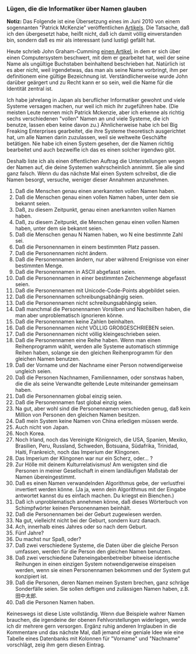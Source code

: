 ### Lügen, die die Informatiker über Namen glauben

**Notiz:** Das Folgende ist eine Übersetzung eines im Juni 2010 von einem sogennanten "Patrick McKenzie" veröffentlichen [Artikels](https://www.kalzumeus.com/2010/06/17/falsehoods-programmers-believe-about-names/). Die Tatsache, daß ich den übergesetzt habe, heißt nicht, daß ich damit völlig einverstanden bin, sondern daß es mir als interessant (und lustig) gefällt hat.

Heute schrieb John Graham-Cumming [einen Artikel](https://blog.jgc.org/2010/06/your-last-name-contains-invalid.html), in dem er sich über einen Computersystem beschwert, mit dem er gearbeitet hat, weil der seine Name als ungültige Buchstaben beinhaltend beschrieben hat. Natürlich ist es aber nicht, weil irgendetwas, das man als seine Name vorbringt, ihm per definitionem eine gültige Bezeichnung ist. Verständlicherweise wurde John darüber geärgert und zu Recht kann er so sein, weil die Name für die Identität zentral ist.

Ich habe jahrelang in Japan als beruflicher Informatiker gewohnt und viele Systeme versagen machen, nur weil ich mich ihr zugeführen habe. (Die meisten Leute nennen mich Patrick Mckenzie, aber ich erkenne als richtig sechs verschiedenen "vollen" Namen an und viele Systeme, die ich benutze, lassen eben keine davon zu.) Ähnlicherweise habe ich bei Big Freaking Enterprises gearbeitet, die ihre Systeme theoretisch ausgerichtet hat, um alle Namen darin zuzulassen, weil sie weltweite Geschäfte betätigen. Nie habe ich einen System gesehen, der die Namen richtig bearbeitet und auch bezweifle ich das es einen solcher irgendwo gibt.

Deshalb liste ich als einen öffentlichen Auftrag die Unterstellungen wegen der Namen auf, die deine Systemen wahrscheinlich annimmt. Sie alle sind ganz falsch. Wenn du das nächste Mal einen System schreibst, die die Namen besorgt, versuche, weniger dieser Annahmen anzunehmen.

1. Daß die Menschen genau einen anerkannten vollen Namen haben.  
2. Daß die Menschen genau einen vollen Namen haben, unter dem sie bekannt seien.  
3. Daß, zu diesem Zeitpunkt, genau einen anerkannten vollen Namen haben.  
4. Daß, zu diesem Zeitpunkt, die Menschen genau einen vollen Namen haben, unter dem sie bekannt seien.  
5. Daß die Menschen genau N Namen haben, wo N eine bestimmte Zahl sei.  
6. Daß die Personennamen in einem bestimmten Platz passen.  
7. Daß die Personennamen nicht ändern.  
8. Daß die Personennamen ändern, nur aber während Ereignisse von einer bestimmten Menge.  
9. Daß die Personennamen in ASCII abgefasst seien.  
10. Daß die Personennamen in einer bestimmten Zeichenmenge abgefasst seien.  
11. Daß die Personennamen mit Unicode-Code-Points abgebildet seien.  
12. Daß die Personennamen schreibungsabhängig seien.  
13. Daß die Personennamen nicht schreibungsabhängig seien.  
14. Daß manchmal die Personennamen Vorsilben und Nachsilben haben, die man aber unproblematisch ignorieren könne.  
15. Daß die Personennamen keine Zahlen beinhalten.  
16. Daß die Personennamen nicht VÖLLIG GROßGESCHRIEBEN seien.  
17. Daß die Personennamen nicht völlig kleingeschrieben seien.  
18. Daß die Personennamen eine Reihe haben. Wenn man einen Reihenprogramm wählt, werden alle Systeme automatisch stimmige Reihen haben, solange sie den gleichen Reihenprogramm für den gleichen Namen benutzen.  
19. Daß der Vorname und der Nachname einer Person notwendigerweise ungleich seien.  
20. Daß die Personen Nachnamen, Familiennamen, oder sonstwas haben, die die als seine Verwandte geltende Leute miteinander gemeinsam haben.  
21. Daß die Personennamen global einzig seien.  
22. Daß die Personennamen fast global einzig seien.  
23. Na gut, aber wohl sind die Personennamen verschieden genug, daß kein Million von Personen den gleichen Namen besitzen.  
24. Daß mein System keine Namen von China erledigen müssen werde.  
25. Auch nicht von Japan.  
26. Noch Korea.  
27. Noch Irland, noch das Vereinigte Königreich, die USA, Spanien, Mexiko, Brasilien, Peru, Russland, Schweden, Botsuana, Südafrika, Trinidad, Haiti, Frankreich, noch das Imperium der Klingonen.  
28. Das Imperium der Klingonen war nur ein Scherz, oder... ?  
29. Zur Hölle mit deinem Kulturrelativismus! Am wenigsten sind die Personen in meiner Gesellschaft in einem landläufigen Maßstab der Namen übereingestimmt.  
30. Daß es einen Namen verwandelnden Algorithmus gebe, der verlustfrei invertiert werden könne. (Ja ja, wenn dein Algorithmus mit der Eingabe antwortet kannst du es einfach machen. Du kriegst ein Bienchen.)  
31. Daß ich unproblematisch annehmen könne, daß dieses Wörterbuch von Schimpfwörter keinen Personennamen beinhält.  
32. Daß die Personennamen bei der Geburt zugewiesen werden.  
33. Na gut, vielleicht nicht bei der Geburt, sondern kurz danach.  
34. Ach, innerhalb eines Jahres oder so nach dem Geburt.  
35. Fünf Jahre?  
36. Du machst nur Spaß, oder?  
37. Daß zwei verschiedene Systeme, die Daten über die gleiche Person umfassen, werden für die Person den gleichen Namen benutzen.  
38. Daß zwei verschiedene Dateneingabenbetreiber bitweise identische Reihungen in einen einzigen System notwendigerweise einspeisen werden, wenn sie einen Personennamen bekommen und der System gut konzipiert ist.  
39. Daß die Personen, deren Namen meinen System brechen, ganz schräge Sonderfälle seien. Sie sollen deftigen und zulässigen Namen haben, z.B. 田中太郎.  
40. Daß die Personen Namen haben.  

Keineswegs ist diese Liste vollständig. Wenn due Beispiele wahrer Namen brauchen, die irgendeine der obenen Fehlvorstellungen widerlegen, werde ich dir mehrere gern versorgen. Ergänz ruhig anderen Irrglauben in die Kommentare und das nächste Mal, daß jemand eine geniale Idee wie eine Tabelle eines Datenbanks mit Kolonnen für "Vorname" und "Nachname" vorschlägt, zeig ihm gern diesen Eintrag.
